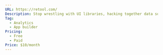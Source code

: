 ```yaml
---
URL: https://retool.com/
Description: Stop wrestling with UI libraries, hacking together data sources, and figuring out access controls. Start shipping apps that move your business forward.
Tag:
  - Analytics
  - App builder
Pricing:
  - Free
  - Paid
Price: $10/month
---
```

